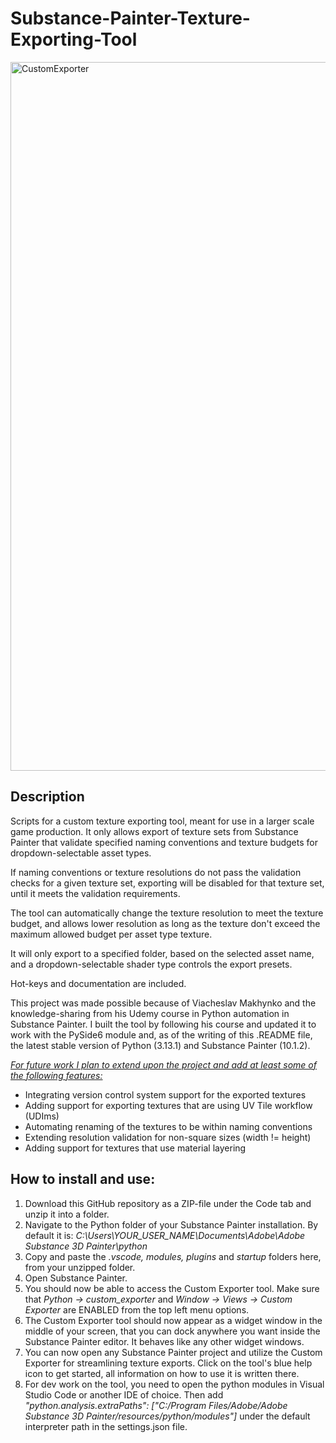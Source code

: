# Substance-Painter-Texture-Exporting-Tool

<img width="1134" alt="CustomExporter" src="https://github.com/user-attachments/assets/2ecccbb3-951d-4ad1-9b31-276cc7adf27d" />

## Description

Scripts for a custom texture exporting tool, meant for use in a larger scale game production. It only allows export of texture sets from Substance Painter that validate specified naming conventions and texture budgets for dropdown-selectable asset types.

If naming conventions or texture resolutions do not pass the validation checks for a given texture set, exporting will be disabled for that texture set, until it meets the validation requirements.

The tool can automatically change the texture resolution to meet the texture budget, and allows lower resolution as long as the texture don't exceed the maximum allowed budget per asset type texture.

It will only export to a specified folder, based on the selected asset name, and a dropdown-selectable shader type controls the export presets.

Hot-keys and documentation are included. 

This project was made possible because of Viacheslav Makhynko and the knowledge-sharing from his Udemy course in Python automation in Substance Painter. 
I built the tool by following his course and updated it to work with the PySide6 module and, as of the writing of this .README file, the latest stable version of Python (3.13.1) and Substance Painter (10.1.2).

<ins>*For future work I plan to extend upon the project and add at least some of the following features:*</ins>

- Integrating version control system support for the exported textures
- Adding support for exporting textures that are using UV Tile workflow (UDIms)
- Automating renaming of the textures to be within naming conventions
- Extending resolution validation for non-square sizes (width != height)
- Adding support for textures that use material layering

## How to install and use:

1. Download this GitHub repository as a ZIP-file under the Code tab and unzip it into a folder.
2. Navigate to the Python folder of your Substance Painter installation. By default it is: *C:\Users\YOUR_USER_NAME\Documents\Adobe\Adobe Substance 3D Painter\python*
3. Copy and paste the *.vscode, modules, plugins* and *startup* folders here, from your unzipped folder.
4. Open Substance Painter.
5. You should now be able to access the Custom Exporter tool. Make sure that *Python -> custom_exporter* and *Window -> Views -> Custom Exporter* are ENABLED from the top left menu options.
6. The Custom Exporter tool should now appear as a widget window in the middle of your screen, that you can dock anywhere you want inside the Substance Painter editor. It behaves like any other widget windows.
7. You can now open any Substance Painter project and utilize the Custom Exporter for streamlining texture exports. Click on the tool's blue help icon to get started, all information on how to use it is written there.
8. For dev work on the tool, you need to open the python modules in Visual Studio Code or another IDE of choice. Then add  *"python.analysis.extraPaths": ["C:/Program Files/Adobe/Adobe Substance 3D Painter/resources/python/modules"]* under the default interpreter path in the settings.json file.
